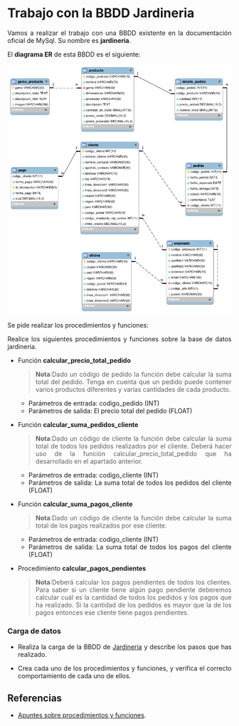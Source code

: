 <div align="justify">

# Trabajo con la BBDD Jardineria

Vamos a realizar el trabajo con una BBDD existente en la documentación  oficial de MySql. Su nombre es __jardineria__.

El __diagrama ER__ de esta BBDD es el siguiente:

<div align="center">
<img width="700" src="img/er.png"/>
</div>

Se pide realizar los procedimientos y funciones:

Realice los siguientes procedimientos y funciones sobre la base de datos jardineria.
- Función  __calcular_precio_total_pedido__
  >__Nota__:Dado un código de pedido la función debe calcular la suma total del pedido. Tenga en cuenta que un pedido puede contener varios productos diferentes y varias cantidades de cada producto.
   - Parámetros de entrada: codigo_pedido (INT)
   - Parámetros de salida: El precio total del pedido (FLOAT)
- Función  __calcular_suma_pedidos_cliente__
  >__Nota__:Dado un código de cliente la función debe calcular la suma total de todos los pedidos realizados por el cliente. Deberá hacer uso de la función calcular_precio_total_pedido que ha desarrollado en el apartado anterior.
  - Parámetros de entrada: codigo_cliente (INT)
  - Parámetros de salida: La suma total de todos los pedidos del cliente (FLOAT)

- Función __calcular_suma_pagos_cliente__
  >__Nota__:Dado un código de cliente la función debe calcular la suma total de los pagos realizados por ese cliente.
  - Parámetros de entrada: codigo_cliente (INT)
  - Parámetros de salida: La suma total de todos los pagos del cliente (FLOAT)
- Procedimiento __calcular_pagos_pendientes__
  >__Nota__:Deberá calcular los pagos pendientes de todos los clientes. Para saber si un cliente tiene algún pago pendiente deberemos calcular cuál es la cantidad de todos los pedidos y los pagos que ha realizado. Si la cantidad de los pedidos es mayor que la de los pagos entonces ese cliente tiene pagos pendientes.

### Carga de datos

- Realiza la carga de la BBDD de [Jardineria](file/jardineria.sql) y describe los pasos que has realizado.

- Crea cada uno de los procedimientos y funciones, y verifica el correcto comportamiento de cada uno de ellos.

## Referencias

- [Apuntes sobre procedimientos y funciones](../../procedimientos.md).

</div>